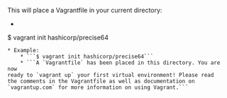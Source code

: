 This will place a Vagrantfile in your current directory:
* ```shell
$ vagrant init hashicorp/precise64
```
* Example:
	* ```$ vagrant init hashicorp/precise64```
	* ```A `Vagrantfile` has been placed in this directory. You are now
ready to `vagrant up` your first virtual environment! Please read
the comments in the Vagrantfile as well as documentation on
`vagrantup.com` for more information on using Vagrant.```
